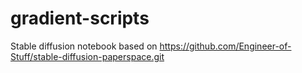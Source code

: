 # gradient-scripts
Stable diffusion notebook based on https://github.com/Engineer-of-Stuff/stable-diffusion-paperspace.git